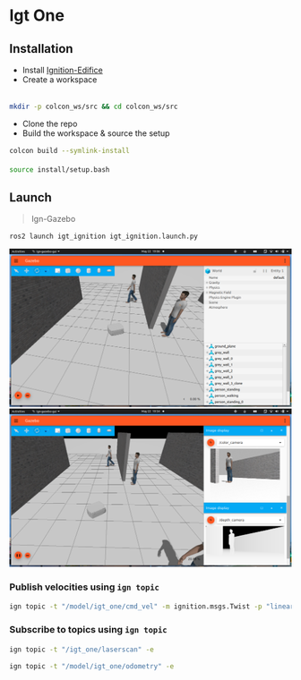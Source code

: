 # Igt One

## Installation
  * Install [Ignition-Edifice](https://ignitionrobotics.org/docs/edifice/install_ubuntu)
  * Create a workspace

```bash

mkdir -p colcon_ws/src && cd colcon_ws/src
```

  * Clone the repo
  * Build the workspace & source the setup 
 
```bash
colcon build --symlink-install

source install/setup.bash
```
## Launch

>Ign-Gazebo

```bash
ros2 launch igt_ignition igt_ignition.launch.py
```

<img src="./igt_ignition/images/igt_gazebo.png"/>
<img src="./igt_ignition/images/ign_gazebo_image_display.png"/>

### Publish velocities using <code>ign topic</code>

```bash
ign topic -t "/model/igt_one/cmd_vel" -m ignition.msgs.Twist -p "linear: {x: 2.0}, angular: {z: 0.0}"
```

### Subscribe to topics using <code>ign topic</code>

```bash
ign topic -t "/igt_one/laserscan" -e
```
```bash
ign topic -t "/model/igt_one/odometry" -e
```
